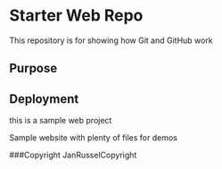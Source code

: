 # Starter Web Repo

This repository is for showing how Git and GitHub work

## Purpose

## Deployment

this is a sample web project

Sample website with plenty of files for demos

###Copyright
JanRusselCopyright